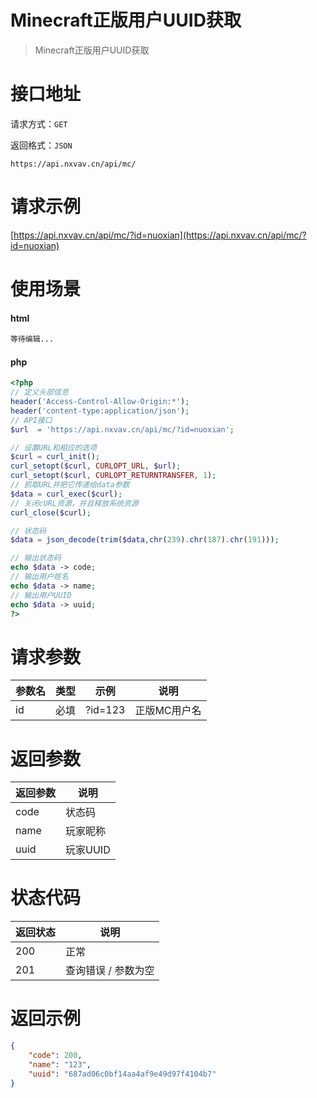# Minecraft正版用户UUID获取

> Minecraft正版用户UUID获取

# 接口地址

请求方式：`GET`

返回格式：`JSON`

```API
https://api.nxvav.cn/api/mc/
```

# 请求示例

[https://api.nxvav.cn/api/mc/?id=nuoxian](https://api.nxvav.cn/api/mc/?id=nuoxian)

# 使用场景

<!-- tabs:start -->

#### **html**

```html
等待编辑...
```

#### **php**

```php
<?php
// 定义头部信息
header('Access-Control-Allow-Origin:*');
header('content-type:application/json');
// API接口
$url  = 'https://api.nxvav.cn/api/mc/?id=nuoxian';

// 设置URL和相应的选项
$curl = curl_init();
curl_setopt($curl, CURLOPT_URL, $url);
curl_setopt($curl, CURLOPT_RETURNTRANSFER, 1);
// 抓取URL并把它传递给data参数
$data = curl_exec($curl);
// 关闭cURL资源，并且释放系统资源
curl_close($curl);

// 状态码
$data = json_decode(trim($data,chr(239).chr(187).chr(191)));

// 输出状态码
echo $data -> code;
// 输出用户姓名
echo $data -> name;
// 输出用户UUID
echo $data -> uuid;
?>
```

<!-- tabs:end -->

# 请求参数

| 参数名 | 类型 | 示例 | 说明 |
| ------ | ---- | ---- | ---- |
| id | 必填 | ?id=123 | 正版MC用户名 |

# 返回参数

| 返回参数 | 说明 |
| -------- | ---- |
| code | 状态码 |
| name | 玩家昵称 |
| uuid | 玩家UUID |

# 状态代码

| 返回状态 | 说明 |
| -------- | ---- |
| 200 | 正常 |
| 201 | 查询错误 / 参数为空 |

# 返回示例

```json
{
    "code": 200,
    "name": "123",
    "uuid": "687ad06c0bf14aa4af9e49d97f4104b7"
}
```
